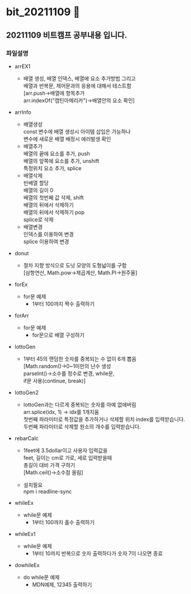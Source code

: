 # bit_20211109  :running:

## 20211109 비트캠프 공부내용 입니다.

### 파일설명

* arrEX1
  * 배열 생성, 배열 인덱스, 배열에 요소 추가방법 그리고<BR/>
  배열과 반복문, 제어문과의 응용에 대해서 테스트함<BR/>
  [arr.push->배열에 항목추가<BR/>
  arr.indexOf("캡틴아메리카")->배열안의 요소 확인]

* arrInfo
  * 배열생성<BR/>const 변수에 배열 생성시 아이템 삽입은 가능하나<BR/>
  변수에 새로운 배열 배정시 에러발생 확인
  * 배열추가<BR/>
    배열의 끝에 요소를 추가, push<BR/>
    배열의 앞쪽에 요소를 추가, unshift<BR/>
    특정위치 요소 추가, splice<BR/>
  * 배열삭제<BR/>
    빈배열 할당<BR/>
    배열의 길이 0<BR/>
    배열의 첫번째 값 삭제, shift<BR/>
    배열의 뒤에서 삭제하기<BR/>
    배열의 뒤에서 삭제하기 pop<BR/>
    splice로 삭제<BR/>
  * 배열변경<BR/>
    인덱스를 이용하여 변경<BR/>
    splice 이용하여 변경<BR/>
* donut
  * 절차 지향 방식으로 도넛 모양의 도형넓이를 구함<BR/>
  [삼항연산, Math.pow->제곱계산, Math.PI->원주율]

* forEx
  * for문 예제<BR/>
    - 1부터 100까지 짝수 출력하기<BR/>

* forArr
  * for문 예제<BR/>
    - for문으로 배열 구성하기

* lottoGen
  * 1부터 45의 랜덤한 숫자를 중복되는 수 없이 6개 뽑음<BR/>
  [Math.random()->0~1미만의 난수 생성<BR/>
  parseInt()->소수를 정수로 변경, while문,<BR/>
  if문 사용(continue, break)]

* lottoGen2
  * lottoGen과는 다르게 중복되는 숫자를 아예 없애버림<BR/>
  arr.splice(idx, 1) -> idx를 1개지움<BR/>
  첫번째 파라미터로 특정값을 추가하거나 삭제할 위치 index를 입력받습니다.<BR/>
  두번째 파라미터로 삭제할 원소의 개수를 입력받습니다.

* rebarCalc
  * 1feet에 3.5dollar이고 사용자 입력값을<BR/>
  feet, 길이는 cm로 가로, 세로 입력받을때<BR/>
  총길이 대비 가격 구하기<BR/>
  [Math.ceil()->소수점 올림]
  
  * 설치필요 <BR/>
  npm i readline-sync<BR/>

* whileEx
  * while문 예제<BR/>
    - 1부터 100까지 홀수 출력하기

* whileEx1
  * while문 예제<BR/>
    - 1부터 10까지 반복으로 숫자 출력하다가 숫자 7이 나오면 종료

* dowhileEx
  * do while문 예제<BR/>
    - MDN예제, 12345 출력하기
